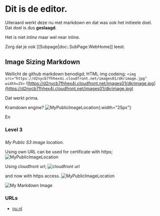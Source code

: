 # Dit is de editor.

Uiteraard werkt deze nu met markdown en dat was ook het initieele doel. Dat doel is dus **geslaagd**.

Het is niet _inline_ maar wel near inline.

Zorg dat je ook [[Subpage|doc:.SubPage.WebHome]] leest.

## Image Sizing Markdown

Wellicht de github markdown benodigd; HTML img codeing: `<img src="https://d2nycb7fhhex4i.cloudfront.net/images01/dkrimage.jpg" width=25>` ![https://d2nycb7fhhex4i.cloudfront.net/images01/dkrimage.jpg](https://d2nycb7fhhex4i.cloudfront.net/images01/dkrimage.jpg)

Dat werkt prima.

Kramdown engine? ![MyPublicImageLocation](https://storage001.public62818.s3-eu-west-1.amazonaws.com/images01/dkrimage.jpg){:width="25px"}

En

### Level 3

###  

_My Public S3 image location._

Using own URL can be used for certificate with https; ![MyPublicImageLocation](https://storage001.public62818.s3-eu-west-1.amazonaws.com/images01/dkrimage.jpg)

Using cloudfront url; ![cloudfront url](https://d2nycb7fhhex4i.cloudfront.net/images01/dkrimage.jpg)

and now with https access. ![MyPublicImageLocation](https://storage001.public62818.s3-eu-west-1.amazonaws.com/images01/dkrimage.jpg)

![My Markdown Image](https://www.nu.nl/static/img/atoms/images/logos/nu_logo.svg)

### URLs

* [nu.nl](https:///www.nu.nl)
<!--stackedit_data:
eyJoaXN0b3J5IjpbMTA0NjY4MTc3M119
-->